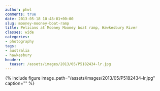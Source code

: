 ```yaml
---
author: phwl
comments: true
date: 2013-05-18 10:48:01+00:00
slug: mooney-mooney-boat-ramp
title: Pelicans at Mooney Mooney boat ramp, Hawkesbury River
classes: wide
categories:
- photography
tags:
- australia
- hawkesbury
header:
  teaser: /assets/images/2013/05/P5182434-lr.jpg
---
```


{% include figure image_path="/assets/images/2013/05/P5182434-lr.jpg" caption="" %}
